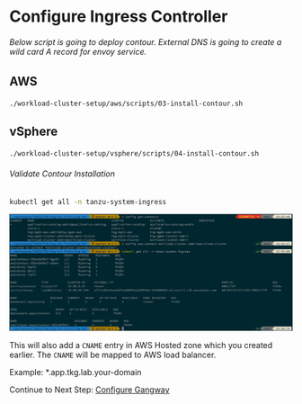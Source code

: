 # Configure Ingress Controller

###### Below script is going to deploy contour. External DNS is going to create a wild card A record for envoy service.

## AWS

```bash
./workload-cluster-setup/aws/scripts/03-install-contour.sh
```

## vSphere

```bash
./workload-cluster-setup/vsphere/scripts/04-install-contour.sh
```

###### Validate Contour Installation
```bash
kubectl get all -n tanzu-system-ingress
```
![shared-cls-2](../img/work-cls-2.png)

This will also add a `CNAME` entry in AWS Hosted zone which you created earlier. The `CNAME` will be mapped to AWS load balancer.

Example: *.app.tkg.lab.your-domain


Continue to Next Step: [Configure Gangway](04_install_gangway.md)
